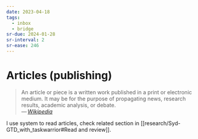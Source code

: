 ```yaml
---
date: 2023-04-18
tags:
  - inbox
  - bridge
sr-due: 2024-01-28
sr-interval: 2
sr-ease: 246
---
```


# Articles (publishing)

> An article or piece is a written work published in a print or electronic
> medium. It may be for the purpose of propagating news, research results,
> academic analysis, or debate.\
> — <cite>[Wikipedia](https://en.wikipedia.org/wiki/Article)</cite>

I use system to read articles, check related section in
[[research/Syd-GTD_with_taskwarrior#Read and review]].
